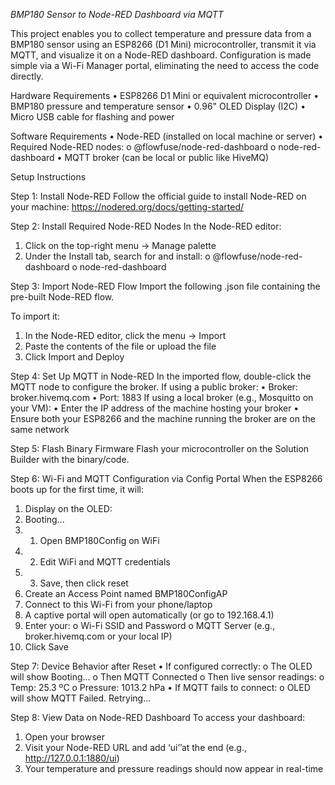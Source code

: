 *BMP180 Sensor to Node-RED Dashboard via MQTT*

This project enables you to collect temperature and pressure data from a BMP180 sensor using an ESP8266 (D1 Mini) microcontroller, transmit it via MQTT, and visualize it on a Node-RED dashboard. Configuration is made simple via a Wi-Fi Manager portal, eliminating the need to access the code directly.

Hardware Requirements
•	ESP8266 D1 Mini or equivalent microcontroller
•	BMP180 pressure and temperature sensor
•	0.96" OLED Display (I2C)
•	Micro USB cable for flashing and power

Software Requirements
•	Node-RED (installed on local machine or server)
•	Required Node-RED nodes:
o	@flowfuse/node-red-dashboard
o	node-red-dashboard
•	MQTT broker (can be local or public like HiveMQ)

Setup Instructions

Step 1: Install Node-RED
Follow the official guide to install Node-RED on your machine: https://nodered.org/docs/getting-started/

Step 2: Install Required Node-RED Nodes
In the Node-RED editor:
1.	Click on the top-right menu → Manage palette
2.	Under the Install tab, search for and install:
o	@flowfuse/node-red-dashboard
o	node-red-dashboard

Step 3: Import Node-RED Flow
Import the following .json file containing the pre-built Node-RED flow. 


To import it:
1.	In the Node-RED editor, click the menu → Import
2.	Paste the contents of the file or upload the file
3.	Click Import and Deploy
   
Step 4: Set Up MQTT in Node-RED
In the imported flow, double-click the MQTT node to configure the broker.
If using a public broker:
•	Broker: broker.hivemq.com
•	Port: 1883
If using a local broker (e.g., Mosquitto on your VM):
•	Enter the IP address of the machine hosting your broker
•	Ensure both your ESP8266 and the machine running the broker are on the same network

Step 5: Flash Binary Firmware
Flash your microcontroller on the Solution Builder with the binary/code.

Step 6: Wi-Fi and MQTT Configuration via Config Portal
When the ESP8266 boots up for the first time, it will:
1.	Display on the OLED:
2.	Booting...
3.	1. Open BMP180Config on WiFi
4.	2. Edit WiFi and MQTT credentials
5.	3. Save, then click reset
6.	Create an Access Point named BMP180ConfigAP
7.	Connect to this Wi-Fi from your phone/laptop
8.	A captive portal will open automatically (or go to 192.168.4.1)
9.	Enter your:
o	Wi-Fi SSID and Password
o	MQTT Server (e.g., broker.hivemq.com or your local IP)
10.	Click Save
    
Step 7: Device Behavior after Reset
•	If configured correctly:
o	The OLED will show Booting...
o	Then MQTT Connected
o	Then live sensor readings:
o	Temp: 25.3 ºC
o	Pressure: 1013.2 hPa
•	If MQTT fails to connect:
o	OLED will show MQTT Failed. Retrying...

Step 8: View Data on Node-RED Dashboard
To access your dashboard:
1.	Open your browser
2.	Visit your Node-RED URL and add ‘ui’’at the end (e.g., http://127.0.0.1:1880/ui)
3.	Your temperature and pressure readings should now appear in real-time


